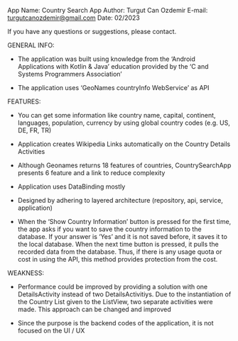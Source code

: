 App Name: Country Search App 
Author: Turgut Can Ozdemir
E-mail: turgutcanozdemir@gmail.com
Date: 02/2023

If you have any questions or suggestions, please contact.

GENERAL INFO:

- The application was built using knowledge from the ‘Android Applications with Kotlin & Java’ education provided by the ‘C and Systems Programmers Association’

- The application uses ‘GeoNames countryInfo WebService’ as API

FEATURES:

- You can get some information like country name, capital, continent, languages, population, currency by using global country codes (e.g. US, DE, FR, TR)

- Application creates Wikipedia Links automatically on the Country Details Activities

- Although Geonames returns 18 features of countries, CountrySearchApp presents 6 feature and a link to reduce complexity

- Application uses DataBinding mostly

- Designed by adhering to layered architecture (repository, api, service, application)

- When the ‘Show Country Information’ button is pressed for the first time, the app asks if you want to save the country information to the database. If your answer is ‘Yes’ and it is not saved before, it saves it to the local database. When the next time button is pressed, it pulls the recorded data from the database. Thus, if there is any usage quota or cost in using the API, this method provides protection from the cost.

WEAKNESS:

- Performance could be improved by providing a solution with one DetailsActivity instead of two DetailsActivitiys. Due to the instantiation of the Country List given to the ListView, two separate activities were made. This approach can be changed and improved

- Since the purpose is the backend codes of the application, it is not focused on the UI / UX
